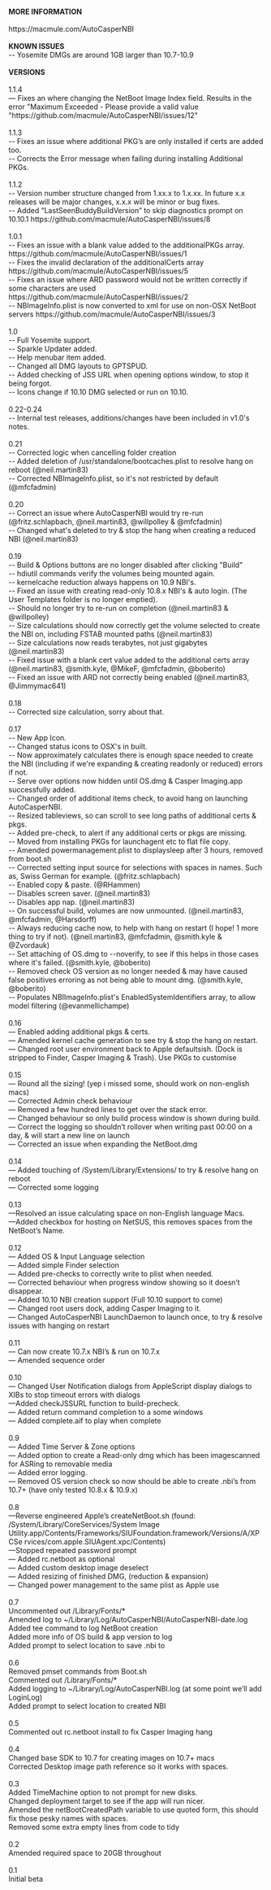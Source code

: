 <br>
<b>MORE INFORMATION</b><br>
<br>
<url>https://macmule.com/AutoCasperNBI</url><br>
<br>
<b>KNOWN ISSUES</b><br>
-- Yosemite DMGs are around 1GB larger than 10.7-10.9<br>
<br>
<b>VERSIONS</b>
<br>
<br>1.1.4<br>
— Fixes an where changing the NetBoot Image Index field. Results in the error "Maximum Exceeded - Please provide a valid value "https://github.com/macmule/AutoCasperNBI/issues/12"<br>
<br>1.1.3<br>
-- Fixes an issue where additional PKG’s are only installed if certs are added too.<br>
-- Corrects the Error message when failing during installing Additional PKGs.<br>
<br>1.1.2<br>
-- Version number structure changed from 1.xx.x to 1.x.xx. In future x.x releases will be major changes, x.x.x will be minor or bug fixes.<br>
-- Added “LastSeenBuddyBuildVersion” to skip diagnostics prompt on 10.10.1 https://github.com/macmule/AutoCasperNBI/issues/8<br>
<br>
1.0.1<br>
-- Fixes an issue with a blank value added to the additionalPKGs array.<br>
https://github.com/macmule/AutoCasperNBI/issues/1<br>
-- Fixes the invalid declaration of the additionalCerts array<br>
https://github.com/macmule/AutoCasperNBI/issues/5<br>
-- Fixes an issue where ARD password would not be written correctly if<br>
some characters are used<br>
https://github.com/macmule/AutoCasperNBI/issues/2<br>
-- NBImageInfo.plist is now converted to xml for use on non-OSX NetBoot<br>
servers https://github.com/macmule/AutoCasperNBI/issues/3<br>
<br>
1.0<br>
-- Full Yosemite support.<br>
-- Sparkle Updater added.<br>
-- Help menubar item added.<br>
-- Changed all DMG layouts to GPTSPUD.<br>
-- Added checking of JSS URL when opening options window, to stop it being forgot.<br>
-- Icons change if 10.10 DMG selected or run on 10.10.<br>
<br>
0.22-0.24<br>
-- Internal test releases, additions/changes have been included in v1.0's notes.<br>
<br>
0.21<br>
-- Corrected logic when cancelling folder creation<br>
-- Added deletion of /usr/standalone/bootcaches.plist to resolve hang on reboot (@neil.martin83)<br>
-- Corrected NBImageInfo.plist, so it's not restricted by default (@mfcfadmin)<br>
<br>
0.20<br>
-- Correct an issue where AutoCasperNBI would try re-run (@fritz.schlapbach, @neil.martin83, @willpolley & @mfcfadmin)<br>
-- Changed what's deleted to try & stop the hang when creating a reduced NBI (@neil.martin83)<br>
<br>
0.19<br>
-- Build & Options buttons are no longer disabled after clicking "Build"<br>
-- hdiutil commands verify the volumes being mounted again.<br>
-- kernelcache reduction always happens on 10.9 NBI's.<br>
-- Fixed an issue with creating read-only 10.8.x NBI's & auto login. (The User Templates folder is no longer emptied).<br>
-- Should no longer try to re-run on completion (@neil.martin83 & @willpolley)<br>
-- Size calculations should now correctly get the volume selected to create the NBI on, including FSTAB mounted paths (@neil.martin83)<br>
-- Size calculations now reads terabytes, not just gigabytes (@neil.martin83)<br>
-- Fixed issue with a blank cert value added to the additional certs array (@neil.martin83, @smith.kyle, @MikeF, @mfcfadmin, @boberito)<br>
-- Fixed an issue with ARD not correctly being enabled (@neil.martin83, @Jimmymac641)<br>
<br>
0.18<br>
-- Corrected size calculation, sorry about that.<br>
<br>
0.17<br>
-- New App Icon.<br>
-- Changed status icons to OSX's in built.<br>
-- Now approximately calculates there is enough space needed to create the NBI (including if we're expanding & creating readonly or reduced) errors if not.<br>
-- Serve over options now hidden until OS.dmg & Casper Imaging.app successfully added.<br>
-- Changed order of additional items check, to avoid hang on launching<br>
AutoCasperNBI.<br>
-- Resized tableviews, so can scroll to see long paths of additional certs & pkgs.<br>
-- Added pre-check, to alert if any additional certs or pkgs are missing.<br>
-- Moved from installing PKGs for launchagent etc to flat file copy.<br>
-- Amended powermanagement.plist to displaysleep after 3 hours, removed from boot.sh<br>
-- Corrected setting input source for selections with spaces in names. Such as, Swiss German for example. (@fritz.schlapbach)<br>
-- Enabled copy & paste. (@RHammen)<br>
-- Disables screen saver. (@neil.martin83)<br>
-- Disables app nap. (@neil.martin83)<br>
-- On successful build, volumes are now unmounted. (@neil.martin83, @mfcfadmin, @Harsdorff)<br>
-- Always reducing cache now, to help with hang on restart (I hope! 1 more thing to try if not). (@neil.martin83, @mfcfadmin, @smith.kyle & @Zvordauk)<br>
-- Set attaching of OS.dmg to --noverify, to see if this helps in those cases where it's failed. (@smith.kyle, @boberito)<br>
-- Removed check OS version as no longer needed & may have caused false positives erroring as not being able to mount dmg. (@smith.kyle, @boberito)<br>
-- Populates NBIImageInfo.plist's EnabledSystemIdentifiers array, to allow model filtering (@evanmellichampe)<br>
<br>
0.16<br>
— Enabled adding additional pkgs & certs.<br>
— Amended kernel cache generation to see try & stop the hang on restart.<br>
— Changed root user environment back to Apple defaultsish. (Dock is stripped to Finder, Casper Imaging & Trash). Use PKGs to customise<br>
<br>
0.15<br>
— Round all the sizing! (yep i missed some, should work on non-english
macs)<br>
— Corrected Admin check behaviour<br>
— Removed a few hundred lines to get over the stack error.<br>
— Changed behaviour so only build process window is shown during build.<br>
— Correct the logging so shouldn’t rollover when writing past 00:00 on
a day, & will start a new line on launch<br>
— Corrected an issue when expanding the NetBoot.dmg<br>
<br>
0.14<br>
— Added touching of /System/Library/Extensions/ to try & resolve hang
on reboot<br>
— Corrected some logging <br>
<br>
0.13<br>
—Resolved an issue calculating space on non-English language Macs.<br>
—Added checkbox for hosting on NetSUS, this removes spaces from the NetBoot’s Name.<br>
<br>
0.12<br>
— Added OS & Input Language selection<br>
— Added simple Finder selection<br>
— Added pre-checks to correctly write to plist when needed.<br>
— Corrected behaviour when progress window showing so it doesn’t disappear.<br>
— Added 10.10 NBI creation support (Full 10.10 support to come)<br>
— Changed root users dock, adding Casper Imaging to it.<br>
— Changed AutoCasperNBI LaunchDaemon to launch once, to try & resolve issues with hanging on restart<br>
<br>
0.11<br>
— Can now create 10.7.x NBI’s & run on 10.7.x<br>
— Amended sequence order<br>
<br>
0.10<br>
— Changed User Notification dialogs from AppleScript display dialogs to
XIBs to stop timeout errors with dialogs<br>
—Added checkJSSURL function to build-precheck.<br>
— Added return command completion to a some windows<br>
— Added complete.aif to play when complete<br>
<br>
0.9<br>
— Added Time Server & Zone options<br>
— Added option to create a Read-only dmg which has been imagescanned
for ASRing to removable media<br>
— Added error logging.<br>
— Removed OS version check so now should be able to create .nbi’s from
10.7+ (have only tested 10.8.x & 10.9.x)<br>
<br>
0.8<br>
—Reverse engineered Apple’s createNetBoot.sh (found:
/System/Library/CoreServices/System Image
Utility.app/Contents/Frameworks/SIUFoundation.framework/Versions/A/XPCSe
rvices/com.apple.SIUAgent.xpc/Contents)<br>
—Stopped repeated password prompt<br>
— Added rc.netboot as optional<br>
— Added custom desktop image deselect<br>
— Added resizing of finished DMG, (reduction & expansion)<br>
— Changed power management to the same plist as Apple use<br>
<br>
0.7<br>
Uncommented out /Library/Fonts/*<br>
Amended log to ~/Library/Log/AutoCasperNBI/AutoCasperNBI-date.log<br>
Added tee command to log NetBoot creation<br>
Added more info of OS build & app version to log<br>
Added prompt to select location to save .nbi to<br>
<br>
0.6<br>
Removed pmset commands from Boot.sh<br>
Commented out /Library/Fonts/*<br>
Added logging to ~/Library/Log/AutoCasperNBI.log (at some point we’ll add LoginLog)<br>
Added prompt to select location to created NBI<br>
<br>
0.5 <br>
Commented out rc.netboot install to fix Casper Imaging hang<br>
<br>
0.4<br>
Changed base SDK to 10.7 for creating images on 10.7+ macs<br>
Corrected Desktop image path reference so it works with spaces.<br>
<br>
0.3<br>
Added TimeMachine option to not prompt for new disks.<br>
Changed deployment target to see if the app will run nicer.<br>
Amended the netBootCreatedPath variable to use quoted form, this should fix those pesky names with spaces.<br>
Removed some extra empty lines from code to tidy<br>
<br>
0.2<br>
Amended required space to 20GB throughout<br>
<br>
0.1<br>
Initial beta<br>
